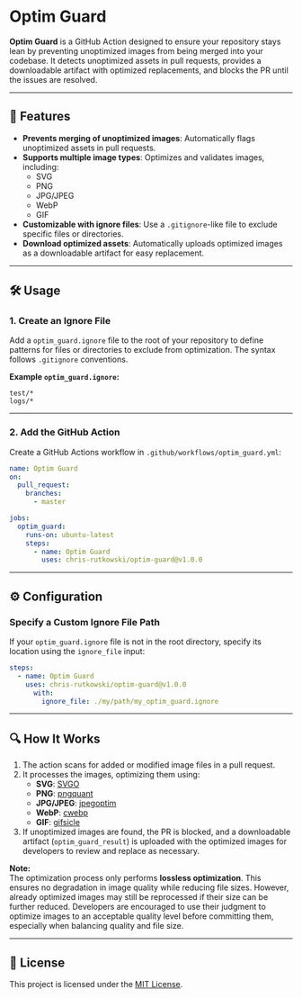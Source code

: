 
# Optim Guard

**Optim Guard** is a GitHub Action designed to ensure your repository stays lean by preventing unoptimized images from being merged into your codebase. It detects unoptimized assets in pull requests, provides a downloadable artifact with optimized replacements, and blocks the PR until the issues are resolved.

---

## 🚀 Features
- **Prevents merging of unoptimized images**: Automatically flags unoptimized assets in pull requests.
- **Supports multiple image types**: Optimizes and validates images, including:
  - SVG
  - PNG
  - JPG/JPEG
  - WebP
  - GIF
- **Customizable with ignore files**: Use a `.gitignore`-like file to exclude specific files or directories.
- **Download optimized assets**: Automatically uploads optimized images as a downloadable artifact for easy replacement.

---

## 🛠️ Usage

### 1. **Create an Ignore File**
Add a `optim_guard.ignore` file to the root of your repository to define patterns for files or directories to exclude from optimization. The syntax follows `.gitignore` conventions.

**Example `optim_guard.ignore`:**
```gitignore
test/*
logs/*
```

---

### 2. **Add the GitHub Action**
Create a GitHub Actions workflow in `.github/workflows/optim_guard.yml`:

```yaml
name: Optim Guard
on:
  pull_request:
    branches:
      - master

jobs:
  optim_guard:
    runs-on: ubuntu-latest
    steps:
      - name: Optim Guard
        uses: chris-rutkowski/optim-guard@v1.0.0
```

---

## ⚙️ Configuration

### **Specify a Custom Ignore File Path**
If your `optim_guard.ignore` file is not in the root directory, specify its location using the `ignore_file` input:

```yaml
steps:
  - name: Optim Guard
    uses: chris-rutkowski/optim-guard@v1.0.0
      with:
        ignore_file: ./my/path/my_optim_guard.ignore
```

---

## 🔍 How It Works

1. The action scans for added or modified image files in a pull request.
2. It processes the images, optimizing them using:
   - **SVG**: [SVGO](https://github.com/svg/svgo)
   - **PNG**: [pngquant](https://pngquant.org/)
   - **JPG/JPEG**: [jpegoptim](https://github.com/tjko/jpegoptim)
   - **WebP**: [cwebp](https://developers.google.com/speed/webp)
   - **GIF**: [gifsicle](https://www.lcdf.org/gifsicle/)
3. If unoptimized images are found, the PR is blocked, and a downloadable artifact (`optim_guard_result`) is uploaded with the optimized images for developers to review and replace as necessary.

**Note:**  
The optimization process only performs **lossless optimization**. This ensures no degradation in image quality while reducing file sizes. However, already optimized images may still be reprocessed if their size can be further reduced. Developers are encouraged to use their judgment to optimize images to an acceptable quality level before committing them, especially when balancing quality and file size.

---

## 📄 License
This project is licensed under the [MIT License](LICENSE).
